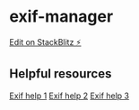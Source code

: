 # exif-manager

[Edit on StackBlitz ⚡️](https://stackblitz.com/edit/exif-manager)

## Helpful resources

[Exif help 1](https://exiftool.org/TagNames/EXIF.html)
[Exif help 2](https://exiv2.org/tags.html)
[Exif help 3](https://www.media.mit.edu/pia/Research/deepview/exif.html)
